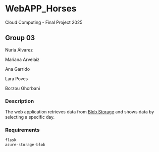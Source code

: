 # WebAPP_Horses
Cloud Computing - Final Project 2025

## Group 03 
Nuria Álvarez

Mariana Arvelaiz

Ana Garrido 

Lara Poves

Borzou Ghorbani

### Description 

The web application retrieves data from [Blob Storage](https://azure.microsoft.com/es-es/products/storage/blobs) and shows data by selecting a specific day.


### Requirements
```bash
flask
azure-storage-blob
```
